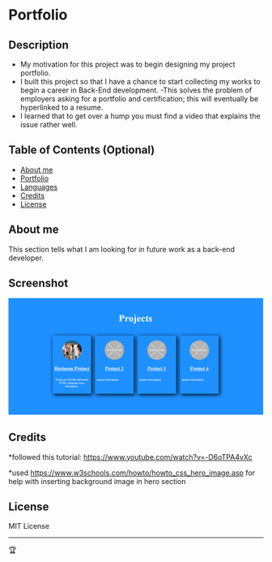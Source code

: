 # Portfolio

## Description

- My motivation for this project was to begin designing my project portfolio.
- I built this project so that I have a chance to start collecting my works to begin a career in Back-End development.
-This solves the problem of employers asking for a portfolio and certification; this will eventually be hyperlinked to a resume.
- I learned that to get over a hump you must find a video that explains the issue rather well.

## Table of Contents (Optional)

- [About me](#about_me)
- [Portfolio](#portfolio)
- [Languages](#language)
- [Credits](#credits)
- [License](#license)

## About me

This section tells what I am looking for in future work as a back-end developer.

## Screenshot

![screenshot of portfolio](./assets/images/readmescreenshot.png)

## Credits

*followed this tutorial: https://www.youtube.com/watch?v=-D6oTPA4vXc

*used https://www.w3schools.com/howto/howto_css_hero_image.asp for help with inserting background image in hero section

## License

MIT License

---

🏆 